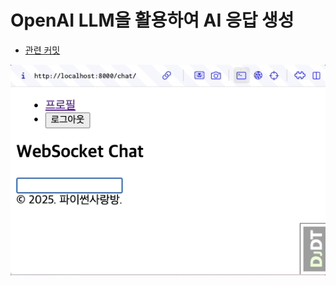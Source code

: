 # OpenAI LLM을 활용하여 AI 응답 생성

+ [관련 커밋](https://github.com/pyhub-kr/django-llm-chat-proj/commit/91eb633465e829892b8b85a29a40c8d1880f7753)

![](./assets/04-ai.gif)

